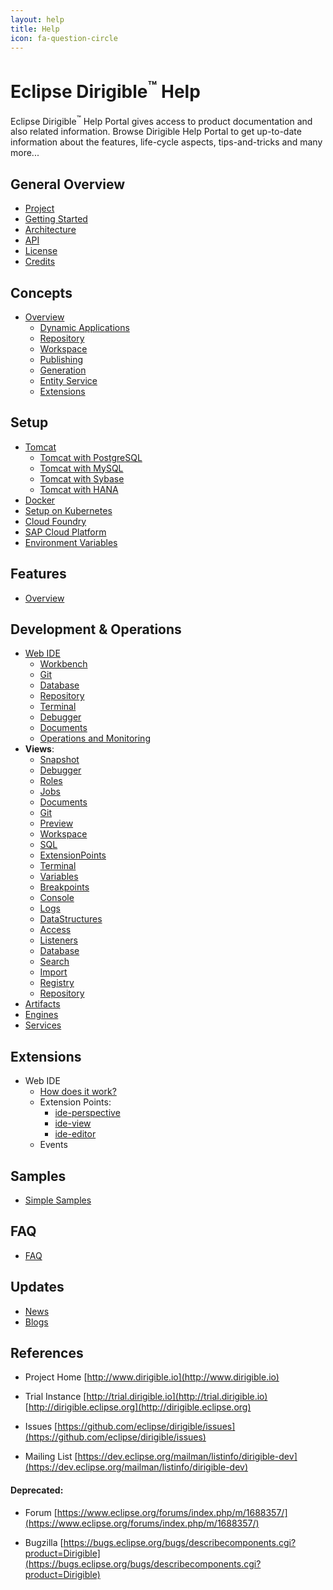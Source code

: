 ```yaml
---
layout: help
title: Help
icon: fa-question-circle
---
```


Eclipse Dirigible<sup>&trade;</sup> Help
===

Eclipse Dirigible<sup>&trade;</sup> Help Portal gives access to product documentation and also related information.
Browse Dirigible Help Portal to get up-to-date information about the features, life-cycle aspects, tips-and-tricks and many more...

General Overview
---

* [Project](project.html)
* [Getting Started](getting_started.html)
* [Architecture](architecture.html)
* [API](../api/)
* [License](license.html)
* [Credits](credits.html)


Concepts
---

* [Overview](concepts.html)
  * [Dynamic Applications](concepts_dynamic_applications.html)
  * [Repository](concepts_repository.html)
  * [Workspace](concepts_workspace.html)
  * [Publishing](concepts_publishing.html)
  * [Generation](concepts_generation.html)
  * [Entity Service](concepts_entity_service.html)
  * [Extensions](concepts_extensions.html)

Setup
---

* [Tomcat](setup_tomcat.html)
  * [Tomcat with PostgreSQL](setup_tomcat_postgresql.html)
  * [Tomcat with MySQL](setup_tomcat_mysql.html)
  * [Tomcat with Sybase](setup_tomcat_sybase.html)
  * [Tomcat with HANA](setup_tomcat_hana.html)
* [Docker](setup_docker.html)
* [Setup on Kubernetes](setup_kubernetes.html)
* [Cloud Foundry](setup_cloudfoundry.html)
* [SAP Cloud Platform](setup_sapcp.html)
* [Environment Variables](setup_environment_variables.html)

Features
---

* [Overview](features.html)

Development & Operations
---

* [Web IDE](ide.html)
  * [Workbench](ide_perspective_workbench.html)
  * [Git](ide_perspective_git.html)
  * [Database](ide_perspective_database.html)
  * [Repository](ide_perspective_repository.html) 
  * [Terminal](ide_perspective_terminal.html)
  * [Debugger](ide_perspective_debugger.html)
  * [Documents](ide_perspective_documents.html)
  * [Operations and Monitoring](ide_perspective_operations.html)
* **Views**: 
  * [Snapshot](ide_view_snapshot.html)
  * [Debugger](ide_view_debugger.html)
  * [Roles](ide_view_roles.html)
  * [Jobs](ide_view_jobs.html)
  * [Documents](ide_view_documents.html)
  * [Git](ide_view_git.html)
  * [Preview](ide_view_preview.html)
  * [Workspace](ide_view_workspace.html)
  * [SQL](ide_view_sql.html)
  * [ExtensionPoints](ide_view_extensionpoints.html)
  * [Terminal](ide_view_terminal.html)
  * [Variables](ide_view_variables.html)
  * [Breakpoints](ide_view_breakpoints.html)
  * [Console](ide_view_console.html)
  * [Logs](ide_view_logs.html)
  * [DataStructures](ide_view_datastructures.html)
  * [Access](ide_view_access.html)
  * [Listeners](ide_view_listeners.html)
  * [Database](ide_view_database.html)
  * [Search](ide_view_search.html)
  * [Import](ide_view_import.html)
  * [Registry](ide_view_registry.html)
  * [Repository](ide_view_repository.html)
* [Artifacts](artifacts.html)
* [Engines](engines.html)
* [Services](services.html)

Extensions
---

* Web IDE
  * [How does it work?](concepts_extensions.html)
  * Extension Points:
    * [ide-perspective](extension_perspective.html)
    * [ide-view](extension_view.html)
    * [ide-editor](extension_editor.html)
  * Events

Samples
---

* [Simple Samples](../samples/)

FAQ
---
* [FAQ](faq.html)


Updates
---

* [News](/news.html)
* [Blogs](/blogs.html)

References
---

- Project Home
[http://www.dirigible.io](http://www.dirigible.io)

- Trial Instance
[http://trial.dirigible.io](http://trial.dirigible.io)
[http://dirigible.eclipse.org](http://dirigible.eclipse.org)

- Issues
[https://github.com/eclipse/dirigible/issues](https://github.com/eclipse/dirigible/issues)

- Mailing List
[https://dev.eclipse.org/mailman/listinfo/dirigible-dev](https://dev.eclipse.org/mailman/listinfo/dirigible-dev)


#### Deprecated:

- Forum
[https://www.eclipse.org/forums/index.php/m/1688357/](https://www.eclipse.org/forums/index.php/m/1688357/)

- Bugzilla
[https://bugs.eclipse.org/bugs/describecomponents.cgi?product=Dirigible](https://bugs.eclipse.org/bugs/describecomponents.cgi?product=Dirigible)
